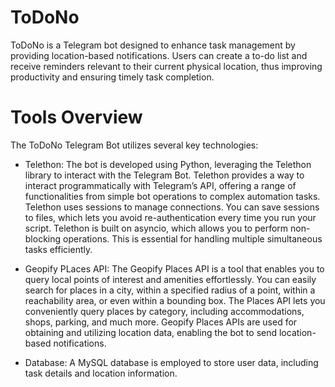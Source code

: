 # ToDoNo
ToDoNo is a Telegram bot designed to enhance task management by providing location-based notifications. Users can create a to-do list and receive reminders relevant to their current physical location, thus improving productivity and ensuring timely task completion.

# Tools Overview

The ToDoNo Telegram Bot utilizes several key technologies:
- Telethon: The bot is developed using Python, leveraging the Telethon library to interact with the Telegram Bot.
Telethon provides a way to interact programmatically with Telegram’s API, offering a range of functionalities from simple bot operations to complex automation tasks. 
Telethon uses sessions to manage connections. You can save sessions to files, which lets you avoid re-authentication every time you run your script.
Telethon is built on asyncio, which allows you to perform non-blocking operations. This is essential for handling multiple simultaneous tasks efficiently.

- Geopify PLaces API: The Geopify Places API is a tool that enables you to query local points of interest and amenities effortlessly. You can easily search for places in a city, within a specified radius of a point, within a reachability area, or even within a bounding box.
The Places API lets you conveniently query places by category, including accommodations, shops, parking, and much more. 
Geopify Places APIs are used for obtaining and utilizing location data, enabling the bot to send location-based notifications.

- Database: A MySQL database is employed to store user data, including task details and location information.


